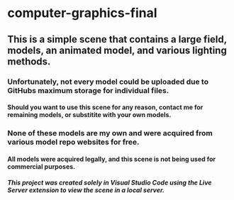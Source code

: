 # computer-graphics-final
## This is a simple scene that contains a large field, models, an animated model, and various lighting methods.

### Unfortunately, not every model could be uploaded due to GitHubs maximum storage for individual files.
#### Should you want to use this scene for any reason, contact me for remaining models, or substitite with your own models.

### None of these models are my own and were acquired from various model repo websites for free.
#### All models were acquired legally, and this scene is not being used for commercial purposes.

##### This project was created solely in Visual Studio Code using the Live Server extension to view the scene in a local server.
